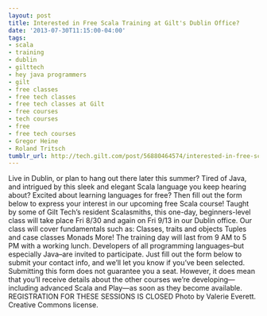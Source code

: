 ```yaml
---
layout: post
title: Interested in Free Scala Training at Gilt's Dublin Office?
date: '2013-07-30T11:15:00-04:00'
tags:
- scala
- training
- dublin
- gilttech
- hey java programmers
- gilt
- free classes
- free tech classes
- free tech classes at Gilt
- free courses
- tech courses
- free
- free tech courses
- Gregor Heine
- Roland Tritsch
tumblr_url: http://tech.gilt.com/post/56880464574/interested-in-free-scala-training-at-gilts-dublin
---
```


Live in Dublin, or plan to hang out there later this summer? Tired of Java, and intrigued by this sleek and elegant Scala language you keep hearing about? Excited about learning languages for free? Then fill out the form below to express your interest in our upcoming free Scala course! Taught by some of Gilt Tech’s resident Scalasmiths, this one-day, beginners-level class will take place Fri 8/30 and again on Fri 9/13 in our Dublin office. Our class will cover fundamentals such as:
Classes, traits and objects
Tuples and case classes
Monads
More!
The training day will last from 9 AM to 5 PM with a working lunch. Developers of all programming languages–but especially Java–are invited to participate. Just fill out the form below to submit your contact info, and we’ll let you know if you’ve been selected. Submitting this form does not guarantee you a seat. However, it does mean that you’ll receive details about the other courses we’re developing—including advanced Scala and Play—as soon as they become available.
REGISTRATION FOR THESE SESSIONS IS CLOSED
Photo by Valerie Everett. Creative Commons license.

